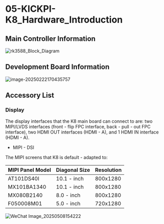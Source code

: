 # 05-KICKPI-K8_Hardware_Introduction



## Main Controller Information

![rk3588_Block_Diagram](http://tanzhtanzh.oss-cn-shenzhen.aliyuncs.com/img/rk3588_Block_Diagram.png)

## Development Board Information

![image-20250222170435757](http://tanzhtanzh.oss-cn-shenzhen.aliyuncs.com/img/image-20250222170435757.png)

## Accessory List

### Display <a id="display"> </a>

The display interfaces that the K8 main board can connect to are: two MIPI/LVDS interfaces (front - flip FPC interface, back - pull - out FPC interface), two HDMI OUT interfaces (HDMI - A), and 1 HDMI IN interface (HDMI - A).

* MIPI - DSI

The MIPI screens that K8 is default - adapted to:

| **MIPI Panel Model** | **Diagonal Size** | **Resolution** |
| -------------------- | ----------------- | -------------- |
| AT101DS40I           | 10.1 - inch       | 800x1280       |
| MX101BA1340          | 10.1 - inch       | 800x1280       |
| MX080B2140           | 8.0 - inch        | 800x1280       |
| F050008M01           | 5.0 - inch        | 720x1280       |

![WeChat Image_20250508154222](http://tanzhtanzh.oss-cn-shenzhen.aliyuncs.com/img/微信图片_20250508154222.jpg)